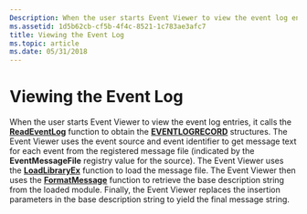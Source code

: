 ```yaml
---
Description: When the user starts Event Viewer to view the event log entries, it calls the ReadEventLog function to obtain the EVENTLOGRECORD structures.
ms.assetid: 1d5b62cb-cf5b-4f4c-8521-1c783ae3afc7
title: Viewing the Event Log
ms.topic: article
ms.date: 05/31/2018
---
```


# Viewing the Event Log

When the user starts Event Viewer to view the event log entries, it calls the [**ReadEventLog**](/windows/desktop/api/Winbase/nf-winbase-readeventloga) function to obtain the [**EVENTLOGRECORD**](/windows/desktop/api/Winnt/ns-winnt-_eventlogrecord) structures. The Event Viewer uses the event source and event identifier to get message text for each event from the registered message file (indicated by the **EventMessageFile** registry value for the source). The Event Viewer uses the [**LoadLibraryEx**](https://docs.microsoft.com/windows/desktop/api/libloaderapi/nf-libloaderapi-loadlibraryexa) function to load the message file. The Event Viewer then uses the [**FormatMessage**](https://docs.microsoft.com/windows/desktop/api/winbase/nf-winbase-formatmessage) function to retrieve the base description string from the loaded module. Finally, the Event Viewer replaces the insertion parameters in the base description string to yield the final message string.

 

 



